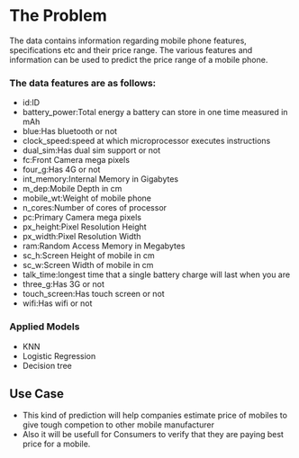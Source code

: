 # The Problem
The data contains information regarding mobile phone features, specifications etc and their price range. The various features and information can be used to predict the price range of a mobile phone.

### The data features are as follows:

* id:ID
* battery_power:Total energy a battery can store in one time measured in mAh
* blue:Has bluetooth or not
* clock_speed:speed at which microprocessor executes instructions
* dual_sim:Has dual sim support or not
* fc:Front Camera mega pixels
* four_g:Has 4G or not
* int_memory:Internal Memory in Gigabytes
* m_dep:Mobile Depth in cm
* mobile_wt:Weight of mobile phone
* n_cores:Number of cores of processor
* pc:Primary Camera mega pixels
* px_height:Pixel Resolution Height
* px_width:Pixel Resolution Width
* ram:Random Access Memory in Megabytes
* sc_h:Screen Height of mobile in cm
* sc_w:Screen Width of mobile in cm
* talk_time:longest time that a single battery charge will last when you are
* three_g:Has 3G or not
* touch_screen:Has touch screen or not
* wifi:Has wifi or not

### Applied Models
* KNN
* Logistic Regression
* Decision tree

## Use Case

* This kind of prediction will help companies estimate price of mobiles to give tough competion to other mobile manufacturer
* Also it will be usefull for Consumers to verify that they are paying best price for a mobile.
